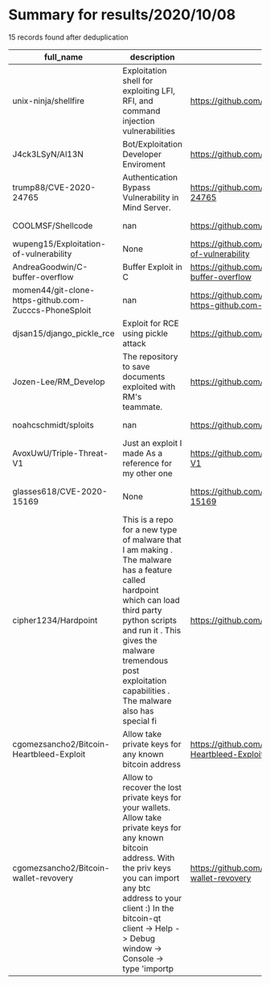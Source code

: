 
# Summary for results/2020/10/08
    
15 records found after deduplication

| full_name | description | html_url | matched_list | matched_count | pushed_at | size | stargazers_count | language | forks_count | vul_ids |
|-------------------------------------------------------|------------------------------------------------------------------------------------------------------------------------------------------------------------------------------------------------------------------------------------------------------------------|--------------------------------------------------------------------------|----------------------------------|-----------------|---------------------------|--------|--------------------|------------|---------------|--------------------|
| unix-ninja/shellfire | Exploitation shell for exploiting LFI, RFI, and command injection vulnerabilities | https://github.com/unix-ninja/shellfire | ['command injection', 'exploit'] | 2 | 2020-10-08 04:09:49+00:00 | 19 | 105 | Python | 32 | [] |
| J4ck3LSyN/Al13N | Bot/Exploitation Developer Enviroment | https://github.com/J4ck3LSyN/Al13N | ['exploit'] | 1 | 2020-10-08 19:41:22+00:00 | 678 | 0 | Python | 0 | [] |
| trump88/CVE-2020-24765 | Authentication Bypass Vulnerability in Mind Server. | https://github.com/trump88/CVE-2020-24765 | ['cve-2'] | 1 | 2020-10-08 13:03:08+00:00 | 276 | 0 | | 0 | ['CVE-2020-24765'] |
| COOLMSF/Shellcode | nan | https://github.com/COOLMSF/Shellcode | ['shellcode'] | 1 | 2020-10-08 02:19:25+00:00 | 4 | 1 | Assembly | 0 | [] |
| wupeng15/Exploitation-of-vulnerability | None | https://github.com/wupeng15/Exploitation-of-vulnerability | ['exploit'] | 1 | 2020-10-08 15:20:09+00:00 | 177670 | 0 | | 0 | [] |
| AndreaGoodwin/C-buffer-overflow | Buffer Exploit in C | https://github.com/AndreaGoodwin/C-buffer-overflow | ['exploit'] | 1 | 2020-10-08 00:47:47+00:00 | 0 | 0 | | 0 | [] |
| momen44/git-clone-https-github.com-Zucccs-PhoneSploit | nan | https://github.com/momen44/git-clone-https-github.com-Zucccs-PhoneSploit | ['sploit'] | 1 | 2020-10-08 04:44:52+00:00 | 0 | 0 | nan | 0 | [] |
| djsan15/django_pickle_rce | Exploit for RCE using pickle attack | https://github.com/djsan15/django_pickle_rce | ['exploit', 'rce'] | 2 | 2020-10-08 06:13:41+00:00 | 14 | 0 | Python | 0 | [] |
| Jozen-Lee/RM_Develop | The repository to save documents exploited with RM's teammate. | https://github.com/Jozen-Lee/RM_Develop | ['exploit'] | 1 | 2020-10-08 06:32:12+00:00 | 1 | 0 | | 0 | [] |
| noahcschmidt/sploits | nan | https://github.com/noahcschmidt/sploits | ['sploit'] | 1 | 2020-10-08 07:05:12+00:00 | 0 | 0 | nan | 0 | [] |
| AvoxUwU/Triple-Threat-V1 | Just an exploit I made As a reference for my other one | https://github.com/AvoxUwU/Triple-Threat-V1 | ['exploit'] | 1 | 2020-10-08 14:53:51+00:00 | 1209 | 0 | | 0 | [] |
| glasses618/CVE-2020-15169 | None | https://github.com/glasses618/CVE-2020-15169 | ['cve-2'] | 1 | 2020-10-08 15:43:11+00:00 | 156 | 0 | Ruby | 0 | ['CVE-2020-15169'] |
| cipher1234/Hardpoint | This is a repo for a new type of malware that I am making . The malware has a feature called hardpoint which can load third party python scripts and run it . This gives the malware tremendous post exploitation capabilities . The malware also has special fi | https://github.com/cipher1234/Hardpoint | ['exploit'] | 1 | 2020-10-08 15:53:53+00:00 | 1 | 0 | | 0 | [] |
| cgomezsancho2/Bitcoin-Heartbleed-Exploit | Allow take private keys for any known bitcoin address | https://github.com/cgomezsancho2/Bitcoin-Heartbleed-Exploit | ['exploit'] | 1 | 2020-10-08 16:34:36+00:00 | 2 | 1 | | 0 | [] |
| cgomezsancho2/Bitcoin-wallet-revovery | Allow to recover the lost private keys for your wallets. Allow take private keys for any known bitcoin address. With the priv keys you can import any btc address to your client :) In the bitcoin-qt client -> Help -> Debug window -> Console -> type 'importp | https://github.com/cgomezsancho2/Bitcoin-wallet-revovery | ['exploit'] | 1 | 2020-10-08 16:38:28+00:00 | 1 | 0 | | 0 | [] |

